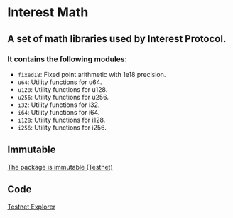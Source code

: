 # Interest Math

## A set of math libraries used by Interest Protocol.

### It contains the following modules:

-   `fixed18`: Fixed point arithmetic with 1e18 precision.
-   `u64`: Utility functions for u64.
-   `u128`: Utility functions for u128.
-   `u256`: Utility functions for u256.
-   `i32`: Utility functions for i32.
-   `i64`: Utility functions for i64.
-   `i128`: Utility functions for i128.
-   `i256`: Utility functions for i256.

## Immutable

[The package is immutable (Testnet)](https://testnet.suivision.xyz/txblock/DTJkjpypkyWuvZ7w1wBJcvSg6nHGLzENjty7cvVbftwW)

## Code

[Testnet Explorer](https://testnet.suivision.xyz/package/0x1ed4625765081d21b5c6a57bc05370d16151cf2ed143616fb3f372141d1f51a2?tab=Code)
